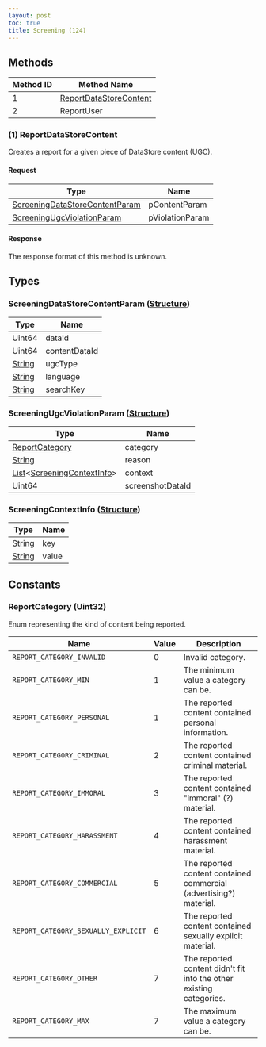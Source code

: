```yaml
---
layout: post
toc: true
title: Screening (124)
---
```


## Methods

| Method ID | Method Name                                         |
| --------- | --------------------------------------------------- |
| 1         | [ReportDataStoreContent](#1-reportdatastorecontent) |
| 2         | ReportUser                                          |

### (1) ReportDataStoreContent
Creates a report for a given piece of DataStore content (UGC).

#### Request

| Type                                                                        | Name            |
| --------------------------------------------------------------------------- | --------------- |
| [ScreeningDataStoreContentParam](#screeningdatastorecontentparam-structure) | pContentParam   |
| [ScreeningUgcViolationParam](#screeningugcviolationparam-structure)         | pViolationParam |

#### Response
The response format of this method is unknown.

## Types
### ScreeningDataStoreContentParam ([Structure])

| Type     | Name          |
| -------- | ------------- |
| Uint64   | dataId        |
| Uint64   | contentDataId |
| [String] | ugcType       |
| [String] | language      |
| [String] | searchKey     |

### ScreeningUgcViolationParam ([Structure])

| Type                                                                  | Name             |
| --------------------------------------------------------------------- | ---------------- |
| [ReportCategory](#reportcategory-uint32)                              | category         |
| [String]                                                              | reason           |
| [List]&lt;[ScreeningContextInfo](#screeningcontextinfo-structure)&gt; | context          |
| Uint64                                                                | screenshotDataId |

### ScreeningContextInfo ([Structure])

| Type     | Name  |
| -------- | ----- |
| [String] | key   |
| [String] | value |

## Constants
### ReportCategory (Uint32)
Enum representing the kind of content being reported.

| Name                                | Value | Description                                                         |
| ----------------------------------- | ----- | ------------------------------------------------------------------- |
| `REPORT_CATEGORY_INVALID`           | 0     | Invalid category.                                                   |
| `REPORT_CATEGORY_MIN`               | 1     | The minimum value a category can be.                                |
| `REPORT_CATEGORY_PERSONAL`          | 1     | The reported content contained personal information.                |
| `REPORT_CATEGORY_CRIMINAL`          | 2     | The reported content contained criminal material.                   |
| `REPORT_CATEGORY_IMMORAL`           | 3     | The reported content contained "immoral" (?) material.              |
| `REPORT_CATEGORY_HARASSMENT`        | 4     | The reported content contained harassment material.                 |
| `REPORT_CATEGORY_COMMERCIAL`        | 5     | The reported content contained commercial (advertising?) material.  |
| `REPORT_CATEGORY_SEXUALLY_EXPLICIT` | 6     | The reported content contained sexually explicit material.          |
| `REPORT_CATEGORY_OTHER`             | 7     | The reported content didn't fit into the other existing categories. |
| `REPORT_CATEGORY_MAX`               | 7     | The maximum value a category can be.                                |

[String]: /docs/nex/types#string
[List]: /docs/nex/types#list
[Structure]: /docs/nex/types#structure
